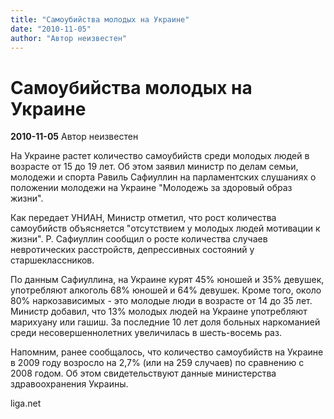 ```yaml
---
title: "Самоубийства молодых на Украине"
date: "2010-11-05"
author: "Автор неизвестен"
---
```


# Самоубийства молодых на Украине

**2010-11-05** Автор неизвестен

На Украине растет количество самоубийств среди молодых людей в возрасте от 15 до 19 лет. Об этом заявил министр по делам семьи, молодежи и спорта Равиль Сафиуллин на парламентских слушаниях о положении молодежи на Украине "Молодежь за здоровый образ жизни".

Как передает УНИАН, Министр отметил, что рост количества самоубийств объясняется "отсутствием у молодых людей мотивации к жизни". Р. Сафиуллин сообщил о росте количества случаев невротических расстройств, депрессивных состояний у старшеклассников.

По данным Сафиуллина, на Украине курят 45% юношей и 35% девушек, употребляют алкоголь 68% юношей и 64% девушек. Кроме того, около 80% наркозависимых - это молодые люди в возрасте от 14 до 35 лет. Министр добавил, что 13% молодых людей на Украине употребляют марихуану или гашиш. За последние 10 лет доля больных наркоманией среди несовершеннолетних увеличилась в шесть-восемь раз.

Напомним, ранее сообщалось, что количество самоубийств на Украине в 2009 году возросло на 2,7% (или на 259 случаев) по сравнению с 2008 годом. Об этом свидетельствуют данные министерства здравоохранения Украины.

liga.net